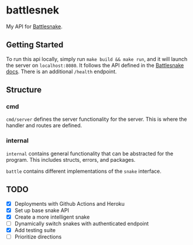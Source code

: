 # battlesnek
My API for [Battlesnake](https://play.battlesnake.com/).

## Getting Started
To run this api locally, simply run `make build && make run`, and it will launch the server on `localhost:8080`. It follows the API defined in the [Battlesnake docs](https://docs.battlesnake.com/references/api#the-battlesnake-api). There is an additional `/health` endpoint.

## Structure

### cmd
`cmd/server` defines the server functionality for the server. This is where the handler and routes are defined.

### internal
`internal` contains general functionality that can be abstracted for the program. This includes structs, errors, and packages.

`battle` contains different implementations of the `snake` interface.

## TODO
- [x] Deployments with Github Actions and Heroku
- [x] Set up base snake API
- [x] Create a more intelligent snake
- [ ] Dynamically switch snakes with authenticated endpoint
- [x] Add testing suite
- [ ] Prioritize directions
